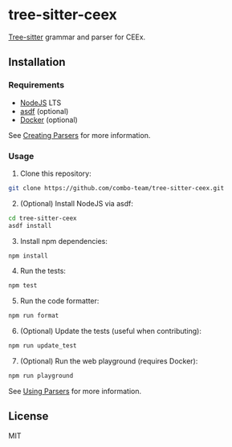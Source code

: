 # tree-sitter-ceex

[Tree-sitter](https://tree-sitter.github.io/tree-sitter/) grammar and parser for CEEx.

## Installation

### Requirements

- [NodeJS](https://nodejs.org/en/) LTS
- [asdf](https://asdf-vm.com/) (optional)
- [Docker](https://www.docker.com/) (optional)

See [Creating Parsers](https://tree-sitter.github.io/tree-sitter/creating-parsers) for more information.

### Usage

1. Clone this repository:

```sh
git clone https://github.com/combo-team/tree-sitter-ceex.git
```

2. (Optional) Install NodeJS via asdf:

```sh
cd tree-sitter-ceex
asdf install
```

3. Install npm dependencies:

```sh
npm install
```

4. Run the tests:

```sh
npm test
```

5. Run the code formatter:

```sh
npm run format
```

6. (Optional) Update the tests (useful when contributing):

```sh
npm run update_test
```

7. (Optional) Run the web playground (requires Docker):

```sh
npm run playground
```

See [Using Parsers](https://tree-sitter.github.io/tree-sitter/using-parsers) for more information.

## License

MIT
